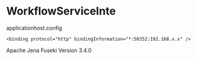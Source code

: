# WorkflowServiceInte


applicationhost.config
```
<binding protocol="http" bindingInformation="*:50352:192.168.x.x" />
```
Apache Jena Fuseki Version 3.4.0
